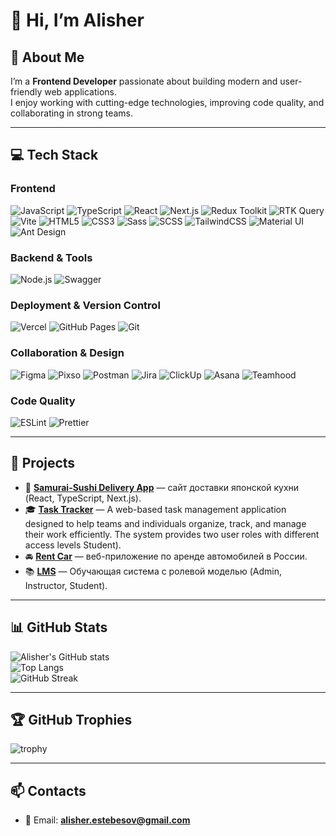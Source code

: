 # 👋 Hi, I’m Alisher

## 🚀 About Me
I’m a **Frontend Developer** passionate about building modern and user-friendly web applications.  
I enjoy working with cutting-edge technologies, improving code quality, and collaborating in strong teams.  

---
## 💻 Tech Stack

### Frontend
![JavaScript](https://img.shields.io/badge/JavaScript-323330?logo=javascript&logoColor=F7DF1E)
![TypeScript](https://img.shields.io/badge/TypeScript-007ACC?logo=typescript&logoColor=white)
![React](https://img.shields.io/badge/React-20232A?logo=react&logoColor=61DAFB)
![Next.js](https://img.shields.io/badge/Next.js-000000?logo=nextdotjs&logoColor=white)
![Redux Toolkit](https://img.shields.io/badge/Redux%20Toolkit-593D88?logo=redux&logoColor=white)
![RTK Query](https://img.shields.io/badge/RTK%20Query-593D88?logo=redux&logoColor=white)
![Vite](https://img.shields.io/badge/Vite-646CFF?logo=vite&logoColor=white)
![HTML5](https://img.shields.io/badge/HTML5-E34F26?logo=html5&logoColor=white)
![CSS3](https://img.shields.io/badge/CSS3-1572B6?logo=css3&logoColor=white)
![Sass](https://img.shields.io/badge/Sass-CC6699?logo=sass&logoColor=white)
![SCSS](https://img.shields.io/badge/SCSS-CC6699?logo=sass&logoColor=white)
![TailwindCSS](https://img.shields.io/badge/TailwindCSS-38B2AC?logo=tailwind-css&logoColor=white)
![Material UI](https://img.shields.io/badge/MUI-007FFF?logo=mui&logoColor=white)
![Ant Design](https://img.shields.io/badge/Ant%20Design-0170FE?logo=antdesign&logoColor=white)

### Backend & Tools
![Node.js](https://img.shields.io/badge/Node.js-339933?logo=node.js&logoColor=white)
![Swagger](https://img.shields.io/badge/Swagger-85EA2D?logo=swagger&logoColor=black)

### Deployment & Version Control
![Vercel](https://img.shields.io/badge/Vercel-000000?logo=vercel&logoColor=white)
![GitHub Pages](https://img.shields.io/badge/GitHub%20Pages-222222?logo=github&logoColor=white)
![Git](https://img.shields.io/badge/Git-F05032?logo=git&logoColor=white)

### Collaboration & Design
![Figma](https://img.shields.io/badge/Figma-F24E1E?logo=figma&logoColor=white)
![Pixso](https://img.shields.io/badge/Pixso-1F2229?logo=pixso&logoColor=purple)
![Postman](https://img.shields.io/badge/Postman-FF6C37?logo=postman&logoColor=white)
![Jira](https://img.shields.io/badge/Jira-0052CC?logo=jira&logoColor=white)
![ClickUp](https://img.shields.io/badge/ClickUp-7B68EE?logo=clickup&logoColor=white)
![Asana](https://img.shields.io/badge/Asana-273347?logo=asana&logoColor=f06a6a)
![Teamhood](https://img.shields.io/badge/Teamhood-00A2E1?logoColor=white)

### Code Quality
![ESLint](https://img.shields.io/badge/ESLint-4B32C3?logo=eslint&logoColor=white)
![Prettier](https://img.shields.io/badge/Prettier-F7B93E?logo=prettier&logoColor=black)

---

## 🌟 Projects
- 🍣 [**Samurai-Sushi Delivery App**]([https://github.com/Alisher-00kg/sushi-delivery](https://github.com/a6uxa4/SamuraiSushi)) — сайт доставки японской кухни (React, TypeScript, Next.js).
- 🎓 [**Task Tracker**]([https://github.com/Alisher-00kg/lms-platform](https://github.com/Sunshine-Pirates/task-tracker)) — A web-based task management application designed to help teams and individuals organize, track, and manage their work efficiently. The system provides two user roles with different access levels Student).
- 🚘 [**Rent Car**]([https://github.com/Alisher-00kg/landing-pages](https://github.com/Alisher-00kg/rent_car)) — веб-приложение по аренде автомобилей в России.
- 📚 [**LMS**]([[https://github.com/Alisher-00kg/landing-pages](https://github.com/Alisher-00kg/rent_car)](https://github.com/PeaksoftFrontend/LMS-JS_5)) — Обучающая система с ролевой моделью (Admin, Instructor, Student).
---

## 📊 GitHub Stats
![Alisher's GitHub stats](https://github-readme-stats.vercel.app/api?username=Alisher-00kg&show_icons=true&theme=radical)  
![Top Langs](https://github-readme-stats.vercel.app/api/top-langs/?username=Alisher-00kg&layout=compact&theme=radical)  
![GitHub Streak](https://github-readme-streak-stats.herokuapp.com/?user=Alisher-00kg&theme=radical)

---

## 🏆 GitHub Trophies
![trophy](https://github-profile-trophy.vercel.app/?username=Alisher-00kg&theme=tokyonight&no-frame=true&margin-w=15)


---

## 📫 Contacts
- 📧 Email: **alisher.estebesov@gmail.com**  


